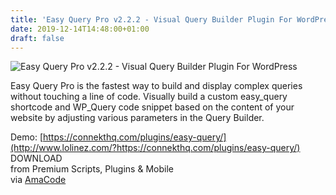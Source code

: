 ```yaml
---
title: 'Easy Query Pro v2.2.2 - Visual Query Builder Plugin For WordPress'
date: 2019-12-14T14:48:00+01:00
draft: false
---
```


![Easy Query Pro v2.2.2 - Visual Query Builder Plugin For WordPress](http://www.codelist.cc/uploads/posts/2019-12/1576311343_easy-query-pro.jpg "Easy Query Pro v2.2.2 - Visual Query Builder Plugin For WordPress")  
  
Easy Query Pro is the fastest way to build and display complex queries without touching a line of code. Visually build a custom easy\_query shortcode and WP\_Query code snippet based on the content of your website by adjusting various parameters in the Query Builder.  
  
Demo: [https://connekthq.com/plugins/easy-query/](http://www.lolinez.com/?https://connekthq.com/plugins/easy-query/)  
DOWNLOAD  
from Premium Scripts, Plugins & Mobile  
via [AmaCode](https://amazcode.ooo)